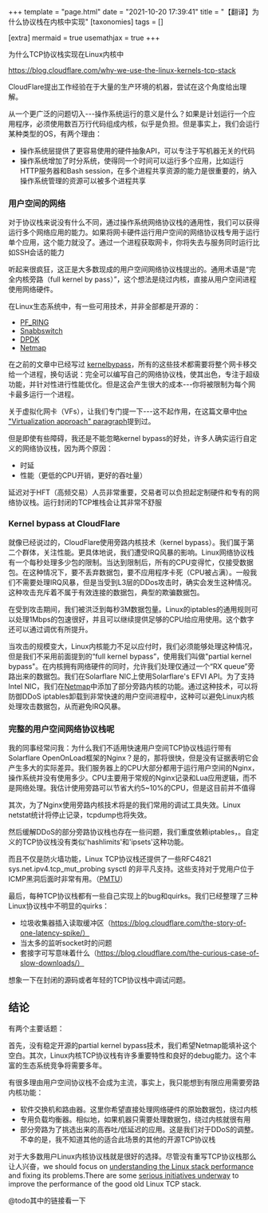 +++
template = "page.html"
date = "2021-10-20 17:39:41"
title = "【翻译】为什么协议栈在内核中实现"
[taxonomies]
tags = []

[extra]
mermaid = true
usemathjax = true
+++
<!--
mermaid example:
<div class="mermaid">
    mermaid program
</div>
-->

为什么TCP协议栈实现在Linux内核中

https://blog.cloudflare.com/why-we-use-the-linux-kernels-tcp-stack

CloudFlare提出工作经验在于大量的生产环境的机器，尝试在这个角度给出理解。

从一个更广泛的问题切入---操作系统运行的意义是什么？如果是计划运行一个应用程序，必须使用数百万行代码组成内核，似乎是负担。但是事实上，我们会运行某种类型的OS，有两个理由：

- 操作系统层提供了更容易使用的硬件抽象API，可以专注于写机器无关的代码
- 操作系统增加了时分系统，使得同一个时间可以运行多个应用，比如运行HTTP服务器和Bash session，在多个进程共享资源的能力是很重要的，纳入操作系统管理的资源可以被多个进程共享

### 用户空间的网络

对于协议栈来说没有什么不同，通过操作系统网络协议栈的通用性，我们可以获得运行多个网络应用的能力。如果将网卡硬件运行用户空间的网络协议栈专用于运行单个应用，这个能力就没了。通过一个进程获取网卡，你将失去与服务同时运行比如SSH会话的能力

听起来很疯狂，这正是大多数现成的用户空间网络协议栈提出的。通用术语是“完全内核旁路（full kernel by pass）”，这个想法是绕过内核，直接从用户空间进程使用网络硬件。

在Linux生态系统中，有一些可用技术，并非全部都是开源的：

- [PF_RING](http://www.ntop.org/products/packet-capture/pf_ring/)
- [Snabbswitch](https://github.com/snabbco/snabb)
- [DPDK](http://dpdk.org/)
- [Netmap](http://info.iet.unipi.it/~luigi/netmap/)

在之前的文章中已经写过 [kernelbypass](https://blog.cloudflare.com/kernel-bypass/)，所有的这些技术都需要将整个网卡移交给一个进程，换句话说：完全可以编写自己的网络协议栈，使其出色，专注于超级功能，并针对性进行性能优化。但是这会产生很大的成本---你将被限制为每个网卡最多运行一个进程。

关于虚拟化网卡（VFs），让我们专门提一下---这不起作用，在这篇文章中[the "Virtualization approach" paragraph](https://blog.cloudflare.com/kernel-bypass/#virtualizationapproach)提到过。

但是即使有些障碍，我还是不能忽略kernel bypass的好处，许多人确实运行自定义的网络协议栈，因为两个原因：

- 时延
- 性能（更低的CPU开销，更好的吞吐量）

延迟对于HFT（高频交易）人员非常重要，交易者可以负担起定制硬件和专有的网络协议栈。运行封闭的TCP堆栈会让其非常不舒服

### Kernel bypass at CloudFlare

就像已经说过的，CloudFlare使用旁路内核技术（kernel bypass）。我们属于第二个群体，关注性能。更具体地说，我们遭受IRQ风暴的影响。Linux网络协议栈有一个每秒处理多少包的限制。当达到限制后，所有的CPU变得忙，仅接受数据包。在这种情况下，要不丢弃数据包，要不应用程序卡死（CPU被占满）。一般我们不需要处理IRQ风暴，但是当受到L3层的DDos攻击时，确实会发生这种情况。这种攻击充斥着不属于有效连接的数据包，典型的欺骗数据包。

在受到攻击期间，我们被洪泛到每秒3M数据包量。Linux的iptables的通用规则可以处理1Mbps的包速很好，并且可以继续提供足够的CPU给应用使用。这个数字还可以通过调优有所提升。

当攻击的规模变大，Linux内核能力不足以应付时，我们必须能够处理这种情况，但是我们不采用前面提到的“full kernel bypass”，使用我们叫做"partial kernel bypass"。在内核拥有网络硬件的同时，允许我们处理仅通过一个“RX queue”旁路出来的数据包。我们在Solarflare NIC上使用Solarflare's EFVI API。为了支持Intel NIC，我们在[Netmap](https://blog.cloudflare.com/single-rx-queue-kernel-bypass-with-netmap/)中添加了部分旁路内核的功能。通过这种技术，可以将防御DDoS iptables卸载到非常快速的用户空间进程中，这种可以避免Linux内核处理攻击数据包，从而避免IRQ风暴。

### 完整的用户空间网络协议栈呢

我的同事经常问我：为什么我们不适用快速用户空间TCP协议栈运行带有Solarflare OpenOnLoad框架的Nginx？是的，那将很快，但是没有证据表明它会产生多大的实际差异。我们服务器上的CPU大部分都用于运行用户空间的Nginx，操作系统并没有使用多少。CPU主要用于常规的Nginx记录和Lua应用逻辑，而不是网络处理。我估计使用旁路可以节省大约5~10%的CPU，但是这目前并不值得

其次，为了Nginx使用旁路内核技术将是的我们常用的调试工具失效。Linux netstat统计将停止记录，tcpdump也将失效。

然后缓解DDoS的部分旁路协议栈也存在一些问题，我们重度依赖iptables，。自定义的TCP协议栈没有类似'hashlimits'和'ipsets'这种功能。

而且不仅是防火墙功能，Linux TCP协议栈还提供了一些RFC4821 sys.net.ipv4.tcp_mut_probing sysctl 的非平凡支持。这些支持对于党用户位于ICMP黑洞后面时非常有用。（[PMTU](https://blog.cloudflare.com/path-mtu-discovery-in-practice/)）

最后，每种TCP协议栈都有一些自己实现上的bug和quirks。我们已经整理了三种Linux协议栈中不明显的quirks：

- 垃圾收集器插入读取缓冲区（https://blog.cloudflare.com/the-story-of-one-latency-spike/）
- 当太多的监听socket时的问题
- 套接字可写意味着什么（https://blog.cloudflare.com/the-curious-case-of-slow-downloads/）

想象一下在封闭的源码或者年轻的TCP协议栈中调试问题。

## 结论

有两个主要话题：

首先，没有稳定开源的partial kernel bypass技术，我们希望Netmap能填补这个空白。其次，Linux内核TCP协议栈有许多重要特性和良好的debug能力。这个丰富的生态系统竞争将需要多年。

有很多理由用户空间协议栈不会成为主流，事实上，我只能想到有限应用需要旁路内核功能：

- 软件交换机和路由器。这里你希望直接处理网络硬件的原始数据包，绕过内核
- 专用负载均衡器。相似地，如果机器只需要处理数据包，绕过内核就很有用
- 部分旁路为了挑选出来的高吞吐/低延迟的应用。这是我们对于DDoS的调整。不幸的是，我不知道其他的适合此场景的其他的开源TCP协议栈

对于大多数用户Linux内核协议栈就是很好的选择。尽管没有重写TCP协议栈那么让人兴奋，we should focus on [understanding the Linux stack performance](https://blog.cloudflare.com/how-to-achieve-low-latency/) and fixing its problems.There are some [serious initiatives underway](http://lists.openwall.net/netdev/2016/01/15/51) to improve the performance of the good old Linux TCP stack.

@todo其中的链接看一下

